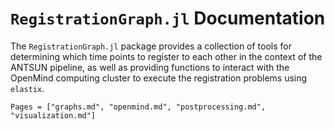 # `RegistrationGraph.jl` Documentation

The `RegistrationGraph.jl` package provides a collection of tools for determining which time points to register to each other in the context of the ANTSUN pipeline, as well as providing functions to interact with the OpenMind computing cluster to execute the registration problems using `elastix`. 

```@contents
Pages = ["graphs.md", "openmind.md", "postprocessing.md", "visualization.md"]
```

